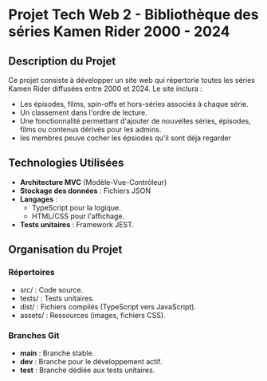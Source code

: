 # Projet Tech Web 2 - Bibliothèque des séries Kamen Rider 2000 - 2024

## Description du Projet
Ce projet consiste à développer un site web qui répertorie toutes les séries Kamen Rider diffusées entre 2000 et 2024. Le site inclura :
- Les épisodes, films, spin-offs et hors-séries associés à chaque série.
- Un classement dans l'ordre de lecture.
- Une fonctionnalité permettant d'ajouter de nouvelles séries, épisodes, films ou contenus dérivés pour les admins.
- les membres peuve cocher les épsiodes qu'il sont déja regarder


## Technologies Utilisées
- **Architecture MVC** (Modèle-Vue-Contrôleur)
- **Stockage des données** : Fichiers JSON
- **Langages** :
  - TypeScript pour la logique.
  - HTML/CSS pour l'affichage.
- **Tests unitaires** : Framework JEST.

## Organisation du Projet
### Répertoires
- src/ : Code source.
- tests/ : Tests unitaires.
- dist/ : Fichiers compilés (TypeScript vers JavaScript).
- assets/ : Ressources (images, fichiers CSS).

### Branches Git
- **main** : Branche stable.
- **dev** : Branche pour le développement actif.
- **test** : Branche dédiée aux tests unitaires.